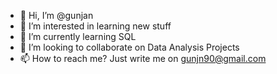 - 👋 Hi, I’m @gunjan
- 👀 I’m interested in learning new stuff
- 🌱 I’m currently learning SQL
- 💞️ I’m looking to collaborate on Data Analysis Projects
- 📫 How to reach me? Just write me on gunjn90@gmail.com

<!---
gunjanredhat/gunjanredhat is a ✨ special ✨ repository because its `README.md` (this file) appears on your GitHub profile.
You can click the Preview link to take a look at your changes.
--->
